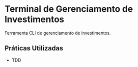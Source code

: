 # Terminal de Gerenciamento de Investimentos

Ferramenta CLI de gerenciamento de investimentos.

## Práticas Utilizadas

- TDD
